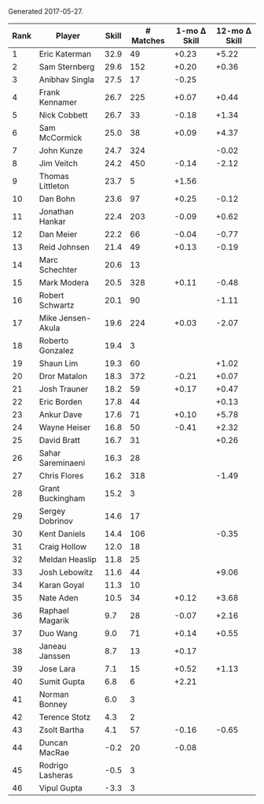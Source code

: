 Generated 2017-05-27.

| Rank | Player            | Skill | # Matches | 1-mo Δ Skill | 12-mo Δ Skill |
|------|-------------------|-------|-----------|--------------|---------------|
|    1 | Eric Katerman     |  32.9 |        49 |        +0.23 |         +5.22 |
|    2 | Sam Sternberg     |  29.6 |       152 |        +0.20 |         +0.36 |
|    3 | Anibhav Singla    |  27.5 |        17 |        -0.25 |               |
|    4 | Frank Kennamer    |  26.7 |       225 |        +0.07 |         +0.44 |
|    5 | Nick Cobbett      |  26.7 |        33 |        -0.18 |         +1.34 |
|    6 | Sam McCormick     |  25.0 |        38 |        +0.09 |         +4.37 |
|    7 | John Kunze        |  24.7 |       324 |              |         -0.02 |
|    8 | Jim Veitch        |  24.2 |       450 |        -0.14 |         -2.12 |
|    9 | Thomas Littleton  |  23.7 |         5 |        +1.56 |               |
|   10 | Dan Bohn          |  23.6 |        97 |        +0.25 |         -0.12 |
|   11 | Jonathan Hankar   |  22.4 |       203 |        -0.09 |         +0.62 |
|   12 | Dan Meier         |  22.2 |        66 |        -0.04 |         -0.77 |
|   13 | Reid Johnsen      |  21.4 |        49 |        +0.13 |         -0.19 |
|   14 | Marc Schechter    |  20.6 |        13 |              |               |
|   15 | Mark Modera       |  20.5 |       328 |        +0.11 |         -0.48 |
|   16 | Robert Schwartz   |  20.1 |        90 |              |         -1.11 |
|   17 | Mike Jensen-Akula |  19.6 |       224 |        +0.03 |         -2.07 |
|   18 | Roberto Gonzalez  |  19.4 |         3 |              |               |
|   19 | Shaun Lim         |  19.3 |        60 |              |         +1.02 |
|   20 | Dror Matalon      |  18.3 |       372 |        -0.21 |         +0.07 |
|   21 | Josh Trauner      |  18.2 |        59 |        +0.17 |         +0.47 |
|   22 | Eric Borden       |  17.8 |        44 |              |         +0.13 |
|   23 | Ankur Dave        |  17.6 |        71 |        +0.10 |         +5.78 |
|   24 | Wayne Heiser      |  16.8 |        50 |        -0.41 |         +2.32 |
|   25 | David Bratt       |  16.7 |        31 |              |         +0.26 |
|   26 | Sahar Sareminaeni |  16.3 |        28 |              |               |
|   27 | Chris Flores      |  16.2 |       318 |              |         -1.49 |
|   28 | Grant Buckingham  |  15.2 |         3 |              |               |
|   29 | Sergey Dobrinov   |  14.6 |        17 |              |               |
|   30 | Kent Daniels      |  14.4 |       106 |              |         -0.35 |
|   31 | Craig Hollow      |  12.0 |        18 |              |               |
|   32 | Meldan Heaslip    |  11.8 |        25 |              |               |
|   33 | Josh Lebowitz     |  11.6 |        44 |              |         +9.06 |
|   34 | Karan Goyal       |  11.3 |        10 |              |               |
|   35 | Nate Aden         |  10.5 |        34 |        +0.12 |         +3.68 |
|   36 | Raphael Magarik   |   9.7 |        28 |        -0.07 |         +2.16 |
|   37 | Duo Wang          |   9.0 |        71 |        +0.14 |         +0.55 |
|   38 | Janeau Janssen    |   8.7 |        13 |        +0.17 |               |
|   39 | Jose Lara         |   7.1 |        15 |        +0.52 |         +1.13 |
|   40 | Sumit Gupta       |   6.8 |         6 |        +2.21 |               |
|   41 | Norman Bonney     |   6.0 |         3 |              |               |
|   42 | Terence Stotz     |   4.3 |         2 |              |               |
|   43 | Zsolt Bartha      |   4.1 |        57 |        -0.16 |         -0.65 |
|   44 | Duncan MacRae     |  -0.2 |        20 |        -0.08 |               |
|   45 | Rodrigo Lasheras  |  -0.5 |         3 |              |               |
|   46 | Vipul Gupta       |  -3.3 |         3 |              |               |